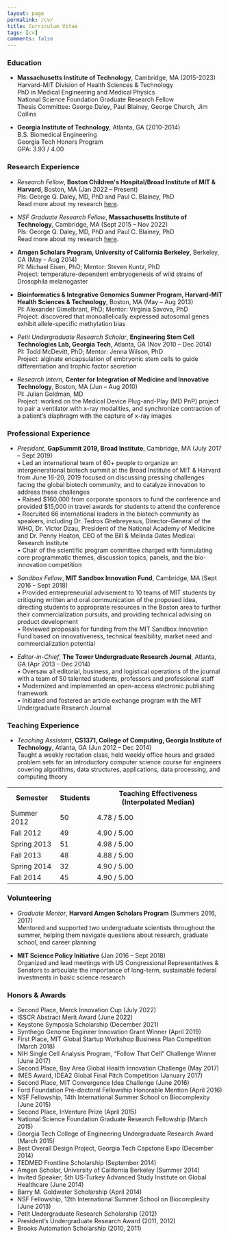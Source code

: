 ```yaml
---
layout: page
permalink: /cv/
title: Curriculum Vitae
tags: [cv]
comments: false
---
```


### Education

* <b>Massachusetts Institute of Technology</b>, Cambridge, MA (2015-2023)<br>
Harvard-MIT Division of Health Sciences & Technology<br>
PhD in Medical Engineering and Medical Physics<br>
National Science Foundation Graduate Research Fellow<br>
Thesis Committee: George Daley, Paul Blainey, George Church, Jim Collins

* <b>Georgia Institute of Technology</b>, Atlanta, GA (2010-2014)<br>
B.S. Biomedical Engineering<br>
Georgia Tech Honors Program<br>
GPA: 3.93 / 4.00<br>


### Research Experience

* <i>Research Fellow</i>, <b>Boston Children's Hospital/Broad Institute of MIT & Harvard</b>, Boston, MA (Jan 2022 – Present) <br>
PIs: George Q. Daley, MD, PhD and Paul C. Blainey, PhD <br>
Read more about my research <a href="{{ site.url }}/research" target="_blank">here</a>.

* <i>NSF Graduate Research Fellow</i>, <b>Massachusetts Institute of Technology</b>, Cambridge, MA (Sept 2015 – Nov 2022) <br>
PIs: George Q. Daley, MD, PhD and Paul C. Blainey, PhD <br>
Read more about my research <a href="{{ site.url }}/research" target="_blank">here</a>.

* <b>Amgen Scholars Program, University of California Berkeley</b>, Berkeley, CA (May – Aug 2014) <br>
PI: Michael Eisen, PhD; Mentor: Steven Kuntz, PhD <br>
Project: temperature-dependent embryogenesis of wild strains of Drosophila melanogaster

* <b>Bioinformatics & Integrative Genomics Summer Program, Harvard-MIT Health Sciences & Technology</b>, Boston, MA (May – Aug 2013) <br>
PI: Alexander Gimelbrant, PhD; Mentor: Virginia Savova, PhD <br>
Project: discovered that monoallelically expressed autosomal genes exhibit allele-specific methylation bias 

* <i>Petit Undergraduate Research Scholar</i>, <b>Engineering Stem Cell Technologies Lab, Georgia Tech</b>, Atlanta, GA (Nov 2010 – Dec 2014) <br>
PI: Todd McDevitt, PhD; Mentor: Jenna Wilson, PhD <br>
Project: alginate encapsulation of embryonic stem cells to guide differentiation and trophic factor secretion

* <i>Research Intern</i>, <b>Center for Integration of Medicine and Innovative Technology</b>, Boston, MA (Jun – Aug 2010) <br>
PI: Julian Goldman, MD <br>
Project: worked on the Medical Device Plug-and-Play (MD PnP) project to pair a ventilator with x-ray modalities, and synchronize contraction of a patient’s diaphragm with the capture of x-ray images


### Professional Experience

* <i>President</i>, <b>GapSummit 2019, Broad Institute</b>, Cambridge, MA (July 2017 – Sept 2019) <br>
• Led an international team of 60+ people to organize an intergenerational biotech summit at the Broad Institute of MIT & Harvard from June 16-20, 2019 focused on discussing pressing challenges facing the global biotech community, and to catalyze innovation to address these challenges <br>
• Raised $160,000 from corporate sponsors to fund the conference and provided $15,000 in travel awards for students to attend the conference <br>
• Recruited 66 international leaders in the biotech community as speakers, including Dr. Tedros Ghebreyesus, Director-General of the WHO, Dr. Victor Dzau, President of the National Academy of Medicine and Dr. Penny Heaton, CEO of the Bill & Melinda Gates Medical Research Institute  <br>
• Chair of the scientific program committee charged with formulating core programmatic themes, discussion topics, panels, and the bio-innovation competition

* <i>Sandbox Fellow</i>, <b>MIT Sandbox Innovation Fund</b>, Cambridge, MA (Sept 2016 – Sept 2018) <br>
• Provided entrepreneurial advisement to 10 teams of MIT students by critiquing written and oral communication of the proposed idea, directing students to appropriate resources in the Boston area to further their commercialization pursuits, and providing technical advising on product development <br>
• Reviewed proposals for funding from the MIT Sandbox Innovation Fund based on innovativeness, technical feasibility, market need and commercialization potential 

* <i>Editor-in-Chief</i>, <b>The Tower Undergraduate Research Journal</b>, Atlanta, GA (Apr 2013 – Dec 2014) <br>
• Oversaw all editorial, business, and logistical operations of the journal with a team of 50 talented students, professors and professional staff <br>
• Modernized and implemented an open-access electronic publishing framework <br>
• Initiated and fostered an article exchange program with the MIT Undergraduate Research Journal


### Teaching Experience

* <i>Teaching Assistant</i>, <b>CS1371, College of Computing, Georgia Institute of Technology</b>, Atlanta, GA (Jun 2012 – Dec 2014) <br>
Taught a weekly recitation class, held weekly office hours and graded problem sets for an introductory computer science course for engineers covering algorithms, data structures, applications, data processing, and computing theory <br>

<table>
  <tr>
    <th>Semester</th>
    <th>Students</th>
    <th>Teaching Effectiveness (Interpolated Median)</th>
  </tr>
  <tr>
    <td>Summer 2012</td>
    <td>50</td>
    <td>4.78 / 5.00</td>
  </tr>
  <tr>
    <td>Fall 2012</td>
    <td>49</td>
    <td>4.90 / 5.00</td>
  </tr>
  <tr>
    <td>Spring 2013</td>
    <td>51</td>
    <td>4.98 / 5.00</td>
  </tr>
  <tr>
    <td>Fall 2013</td>
    <td>48</td>
    <td>4.88 / 5.00</td>
  </tr>
  <tr>
    <td>Spring 2014</td>
    <td>32</td>
    <td>4.90 / 5.00</td>
  </tr>
  <tr>
    <td>Fall 2014</td>
    <td>45</td>
    <td>4.90 / 5.00</td>
  </tr>
</table>


### Volunteering

* <i>Graduate Mentor</i>, <b>Harvard Amgen Scholars Program</b> (Summers 2016, 2017) <br>
Mentored and supported two undergraduate scientists throughout the summer, helping them navigate questions about research, graduate school, and career planning

* <b>MIT Science Policy Initiative</b> (Jan 2016 – Sept 2018) <br>
Organized and lead meetings with US Congressional Representatives & Senators to articulate the importance of long-term, sustainable federal investments in basic science research


### Honors & Awards

* Second Place, Merck Innovation Cup (July 2022)
* ISSCR Abstract Merit Award (June 2022)
* Keystone Symposia Scholarship (December 2021)
* Synthego Genome Engineer Innovation Grant Winner (April 2019)
* First Place, MIT Global Startup Workshop Business Plan Competition (March 2018)
* NIH Single Cell Analysis Program, “Follow That Cell” Challenge Winner (June 2017)
* Second Place, Bay Area Global Health Innovation Challenge (May 2017)
* IMES Award, IDEA2 Global Final Pitch Competition (January 2017)
* Second Place, MIT Convergence Idea Challenge (June 2016)
* Ford Foundation Pre-doctoral Fellowship Honorable Mention (April 2016)
* NSF Fellowship, 14th International Summer School on Biocomplexity (June 2015)
* Second Place, InVenture Prize (April 2015)
* National Science Foundation Graduate Research Fellowship (March 2015)
* Georgia Tech College of Engineering Undergraduate Research Award (March 2015)
* Best Overall Design Project, Georgia Tech Capstone Expo (December 2014)
* TEDMED Frontline Scholarship (September 2014)
* Amgen Scholar, University of California Berkeley (Summer 2014)
* Invited Speaker, 5th US-Turkey Advanced Study Institute on Global Healthcare (June 2014)
* Barry M. Goldwater Scholarship (April 2014)
* NSF Fellowship, 12th International Summer School on Biocomplexity (June 2013)
* Petit Undergraduate Research Scholarship (2012)
* President’s Undergraduate Research Award (2011, 2012)
* Brooks Automation Scholarship (2010, 2011)



